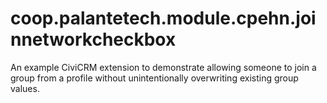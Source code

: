coop.palantetech.module.cpehn.joinnetworkcheckbox
=================================================

An example CiviCRM extension to demonstrate allowing someone to join a group from a profile without unintentionally overwriting existing group values.
